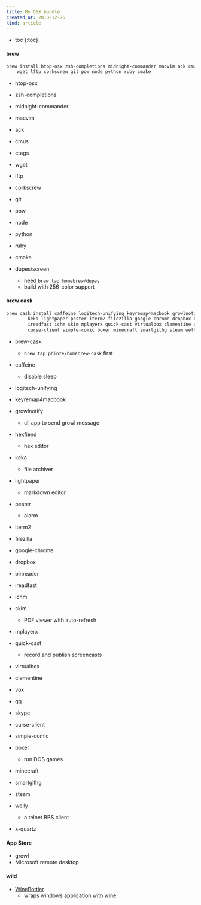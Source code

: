 ```yaml
---
title: My OSX bundle
created_at: 2013-12-26
kind: article
---
```


- toc
{:toc}

#### brew

~~~ sh
brew install htop-osx zsh-completions midnight-commander macvim ack cmus ctags \
    wget lftp corkscrew git pow node python ruby cmake
~~~

- htop-osx
- zsh-completions
- midnight-commander
- macvim
- ack
- cmus
- ctags

- wget
- lftp
- corkscrew

- git
- pow
- node
- python
- ruby
- cmake

- dupes/screen
    - need `brew tap homebrew/dupes`
    - build with 256-color support

#### brew cask

~~~ sh
brew cask install caffeine logitech-unifying keyremap4macbook growlnotify hexfiend \
        keka lightpaper pester iterm2 filezilla google-chrome dropbox binreader    \
        ireadfast ichm skim mplayerx quick-cast virtualbox clementine vox qq skype \
        curse-client simple-comic boxer minecraft smartgithg steam welly x-quartz
~~~

- brew-cask
    - `brew tap phinze/homebrew-cask` first
- caffeine
    - disable sleep
- logitech-unifying
- keyremap4macbook
- growlnotify
    - cli app to send growl message
- hexfiend
    - hex editor
- keka
    - file archiver
- lightpaper
    - markdown editor
- pester
    - alarm

- iterm2
- filezilla
- google-chrome
- dropbox
- binreader

- ireadfast
- ichm
- skim
    - PDF viewer with auto-refresh

- mplayerx
- quick-cast
    - record and publish screencasts
- virtualbox

- clementine
- vox
- qq
- skype
- curse-client
- simple-comic
- boxer
    - run DOS games
- minecraft

- smartgithg
- steam
- welly
    - a telnet BBS client
- x-quartz

#### App Store

- growl
- Microsoft remote desktop

#### wild

- [WineBottler](http://winebottler.kronenberg.org/)
    - wraps windows application with wine
